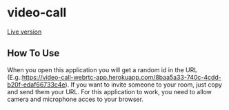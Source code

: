# video-call
[Live version](https://video-call-webrtc-app.herokuapp.com/)

## How To Use

When you open this application you will get a random id in the URL (E.g.:https://video-call-webrtc-app.herokuapp.com/8baa5a33-740c-4cdd-b20f-edaf66733c4e).
If you want to invite someone to your room, just copy and send them your URL.
For this application to work, you need to allow camera and microphone acces to your browser.

